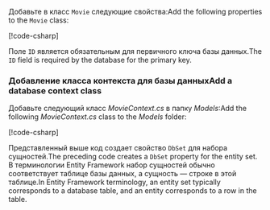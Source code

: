 <span data-ttu-id="a5cda-101">Добавьте в класс `Movie` следующие свойства:</span><span class="sxs-lookup"><span data-stu-id="a5cda-101">Add the following properties to the `Movie` class:</span></span>

[!code-csharp[](../../tutorials/razor-pages/razor-pages-start/sample/RazorPagesMovie/Models/MovieNoEF.cs?name=snippet_MovieNoEF)]

<span data-ttu-id="a5cda-102">Поле `ID` является обязательным для первичного ключа базы данных.</span><span class="sxs-lookup"><span data-stu-id="a5cda-102">The `ID` field is required by the database for the primary key.</span></span>

<a name="dc"></a>
### <a name="add-a-database-context-class"></a><span data-ttu-id="a5cda-103">Добавление класса контекста для базы данных</span><span class="sxs-lookup"><span data-stu-id="a5cda-103">Add a database context class</span></span>

<span data-ttu-id="a5cda-104">Добавьте следующий класс *MovieContext.cs* в папку *Models*:</span><span class="sxs-lookup"><span data-stu-id="a5cda-104">Add the following *MovieContext.cs* class to the *Models* folder:</span></span>  

[!code-csharp[](../../tutorials/razor-pages/razor-pages-start/snapshot_sample/RazorPagesMovie/Models/MovieContext.cs)]

<span data-ttu-id="a5cda-105">Представленный выше код создает свойство `DbSet` для набора сущностей.</span><span class="sxs-lookup"><span data-stu-id="a5cda-105">The preceding code creates a `DbSet` property for the entity set.</span></span> <span data-ttu-id="a5cda-106">В терминологии Entity Framework набор сущностей обычно соответствует таблице базы данных, а сущность — строке в этой таблице.</span><span class="sxs-lookup"><span data-stu-id="a5cda-106">In Entity Framework terminology, an entity set typically corresponds to a database table, and an entity corresponds to a row in the table.</span></span>
